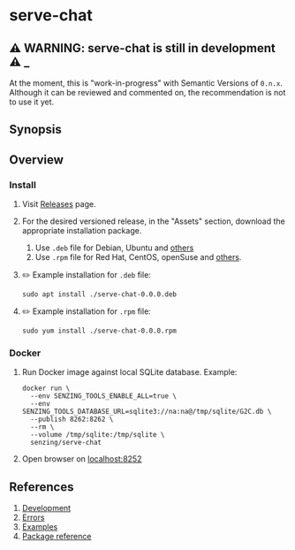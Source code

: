 # serve-chat

## :warning: WARNING: serve-chat is still in development :warning: _

At the moment, this is "work-in-progress" with Semantic Versions of `0.n.x`.
Although it can be reviewed and commented on,
the recommendation is not to use it yet.

## Synopsis

## Overview

### Install

1. Visit [Releases](https://github.com/Senzing/serve-chat/releases) page.
1. For the desired versioned release, in the "Assets" section,
   download the appropriate installation package.
    1. Use `.deb` file for Debian, Ubuntu and
       [others](https://en.wikipedia.org/wiki/List_of_Linux_distributions#Debian-based)
    1. Use `.rpm` file for Red Hat, CentOS, openSuse and
       [others](https://en.wikipedia.org/wiki/List_of_Linux_distributions#RPM-based).

1. :pencil2: Example installation for `.deb` file:

    ```console
    sudo apt install ./serve-chat-0.0.0.deb
    ```

1. :pencil2: Example installation for `.rpm` file:

    ```console
    sudo yum install ./serve-chat-0.0.0.rpm
    ```

### Docker

1. Run Docker image against local SQLite database.
   Example:

    ```console
    docker run \
      --env SENZING_TOOLS_ENABLE_ALL=true \
      --env SENZING_TOOLS_DATABASE_URL=sqlite3://na:na@/tmp/sqlite/G2C.db \
      --publish 8262:8262 \
      --rm \
      --volume /tmp/sqlite:/tmp/sqlite \
      senzing/serve-chat

    ```

1. Open browser on [localhost:8252](http://localhost:8262)

## References

1. [Development](docs/development.md)
1. [Errors](docs/errors.md)
1. [Examples](docs/examples.md)
1. [Package reference](https://pkg.go.dev/github.com/senzing/serve-chat)
